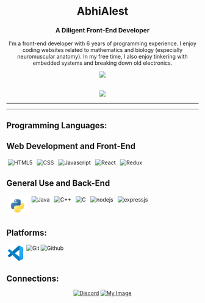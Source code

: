 <h1 align="center">AbhiAlest</h1>
<h3 align="center">A Diligent Front-End Developer </h3>


<!-- About Me -->
<p align="center">
    I'm a front-end developer with 6 years of programming experience. I enjoy coding websites related to mathematics and biology (especially neuromuscular anatomy). In my free time, I also enjoy tinkering with embedded systems and breaking down old electronics.  
</p>

<p align="center">
  <a href="https://github.com/AbhiAlest/readme-typing-svg">
    <img src="https://readme-typing-svg.demolab.com/?lines=Nice to meet you!; I'm a curious-minded front-end%20developer; I'm a passionate and self-driven programmer &font=Fira%20Code&center=true&width=440&height=45&color=#37bcf7&vCenter=true&size=22&pause=1000"></a>
</p>






<br />

<!-- GitHub Stats -->
<div align="center">
    <img src="https://github-readme-stats.vercel.app/api?username=AbhiAlest&show_icons=true&include_all_commits=true&count_private=true&hide_border=true&bg_color=00000000&text_color=3768db&title_color=3768db">
</div>

---


---

## Programming Languages:
<p align="center">

<H2> Web Development and Front-End  </h3>  
<p> <img src="https://img.shields.io/badge/html5-%23E34F26.svg?style=for-the-badge&logo=html5&logoColor=white" alt="HTML5" height="40" style="vertical-align:top; margin:4px">
<img src="https://img.shields.io/badge/css3-%231572B6.svg?style=for-the-badge&logo=css3&logoColor=white" alt="CSS" height="40" style="vertical-align:top; margin:4px">
<img src="https://img.shields.io/badge/javascript-%23323330.svg?style=for-the-badge&logo=javascript&logoColor=%23F7DF1E" alt="Javascript" height="40" style="vertical-align:top; margin:4px">
<img src="https://img.shields.io/badge/React-20232A?style=for-the-badge&logo=react&logoColor=61DAFB"  align="center" alt="React" height="30" style="vertical-align:top; margin:4px"/>
<img src="https://img.shields.io/badge/Redux-593D88?style=for-the-badge&logo=redux&logoColor=white"  align="center" alt="Redux" height="30" style="vertical-align:top; margin:4px"/>

</p>      
    
<H2> General Use and Back-End </h3>     
<p><img src="https://raw.githubusercontent.com/github/explore/80688e429a7d4ef2fca1e82350fe8e3517d3494d/topics/python/python.png" alt="Python" height="50" style="vertical-align:top; margin:4px">    
<image src="https://raw.githubusercontent.com/bablubambal/All_logo_and_pictures/1ac69ce5fbc389725f16f989fa53c62d6e1b4883/programming%20languages/java.svg" alt="Java" height="50" style="vertical-align:top; margin:4px">
<image src="https://raw.githubusercontent.com/bablubambal/All_logo_and_pictures/1ac69ce5fbc389725f16f989fa53c62d6e1b4883/programming%20languages/c%2B%2B.svg" alt="C++" height="50" style="vertical-align:top; margin:4px">
<image src="https://raw.githubusercontent.com/bablubambal/All_logo_and_pictures/1ac69ce5fbc389725f16f989fa53c62d6e1b4883/programming%20languages/c.svg" alt="C" height="50" style="vertical-align:top; margin:4px">
<img src="https://img.shields.io/badge/Node.js-339933?style=for-the-badge&logo=nodedotjs&logoColor=white" align="center" alt="nodejs" height="40" style="vertical-align:top; margin:4px"/>
<img src="https://img.shields.io/badge/Express.js-000000?style=for-the-badge&logo=express&logoColor=white" align="center" alt="expressjs" height="40" style="vertical-align:top; margin:4px"/>
    

</p>    
    
  
    
## Platforms:  
<p align="center">
    
    
<p> <img src="https://raw.githubusercontent.com/github/explore/80688e429a7d4ef2fca1e82350fe8e3517d3494d/topics/visual-studio-code/visual-studio-code.png" alt="VS Code" height="40" style="vertical-align:top; margin:4px">
<img src="https://img.shields.io/badge/Git-f44d27?style=for-the-badge&logo=git&logoColor=white"  align="center" alt="Git"/>
<img src="https://img.shields.io/badge/GitHub-100000?style=for-the-badge&logo=github&logoColor=white"  align="center" alt="Github"/>   
 </p>    

    
## Connections:    
<p align="center">    
<a href="https://discord.com/users/1084226402473218088"><img src="https://camo.githubusercontent.com/5b475732a4ed305b1041d81185353428fb9860f5e5a5fe3249ee547e3b5aa69b/68747470733a2f2f63646e2e7261776769742e636f6d2f4e4e54696e2f646973636f72642d6c6f676f2f66343333333334342f7372632f6173736574732f616e696d61746564646973636f72642e737667" alt = "Discord" height = "40" style = "vertical-align:top margin:4px"/></a>
<a href="mailto:abhinav.pathak210620@gmail.com"><img src="https://user-images.githubusercontent.com/5141132/50740364-7ea80880-1217-11e9-8faf-2348e31beedd.png" alt="My Image" height="40" 
></a>    
    
  
